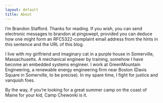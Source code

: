 ```yaml
---
layout: default 
title: About
---
```


I’m Brandon Stafford. Thanks for reading. If you wish, you can send electronic messages to brandon at pingswept, provided you can deduce how one might form an RFC5322-complaint email address from the hints in this sentence and the URL of this blog.

I live with my girlfriend and imaginary cat in a purple house in Somerville, Massachusetts. A mechanical engineer by training, somehow I have become an embedded systems engineer. I work at GreenMountain Engineering, a renewable energy engineering firm near Boston (Davis Square in Somerville, to be precise). In my spare time, I fight for justice and vanquish foes.

By the way, if you’re looking for a great summer camp on the coast of Maine for your kid, Camp Chewonki is it.
